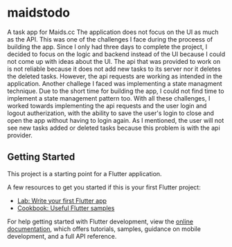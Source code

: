# maidstodo

A task app for Maids.cc
The application does not focus on the UI as much as the API. This was one of the challenges I face during the proceess of building the app. Since I only had three days to complete the project, I decided to focus on the logic and backend instead of the UI because I could not come up with ideas about the UI. The api that was provided to work on is not reliable because it does not add new tasks to its server nor it deletes the deleted tasks. However, the api requests are working as intended in the application. Another challege I faced was implementing a state managment technique. Due to the short time for building the app, I could not find time to implement a state management pattern too. With all these challenges, I worked towards implementing the api requests and the user login and logout autherization, with the ability to save the user's login to close and open the app without having to login again. As I mentioned, the user will not see new tasks added or deleted tasks because this problem is with the api provider.

## Getting Started

This project is a starting point for a Flutter application.

A few resources to get you started if this is your first Flutter project:

- [Lab: Write your first Flutter app](https://docs.flutter.dev/get-started/codelab)
- [Cookbook: Useful Flutter samples](https://docs.flutter.dev/cookbook)

For help getting started with Flutter development, view the
[online documentation](https://docs.flutter.dev/), which offers tutorials,
samples, guidance on mobile development, and a full API reference.
